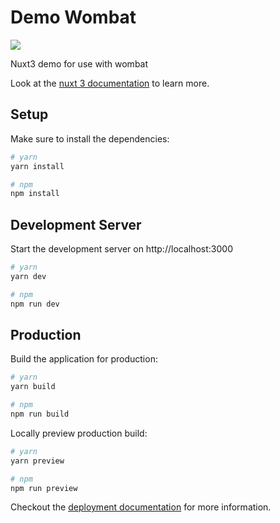 # Demo Wombat

![](https://media.giphy.com/media/10QeIV66dUxAgU/giphy.gif)

Nuxt3 demo for use with wombat

Look at the [nuxt 3 documentation](https://v3.nuxtjs.org) to learn more.

## Setup

Make sure to install the dependencies:

```bash
# yarn
yarn install

# npm
npm install
```

## Development Server

Start the development server on http://localhost:3000

```bash
# yarn
yarn dev

# npm
npm run dev
```

## Production

Build the application for production:

```bash
# yarn
yarn build

# npm
npm run build
```

Locally preview production build:

```bash
# yarn
yarn preview

# npm
npm run preview
```

Checkout the [deployment documentation](https://v3.nuxtjs.org/docs/deployment) for more information.
